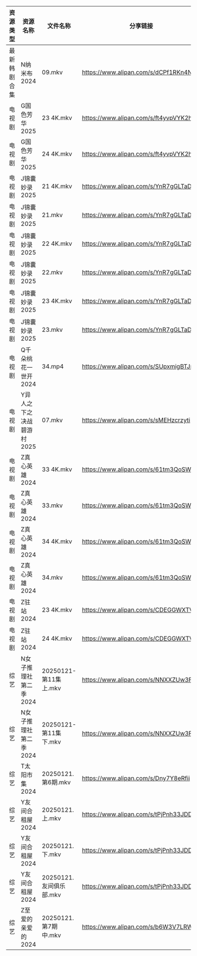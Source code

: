 | 资源类型   | 资源名称            | 文件名称               | 分享链接                                 | 更新时间                |
| ------ | --------------- | ------------------ | ------------------------------------ | ------------------- |
| 最新韩剧合集 | N纳米布2024        | 09.mkv             | https://www.alipan.com/s/dCPf1RKn4NH | 2025-01-21 00:06:04 |
| 电视剧    | G国色芳华2025       | 23 4K.mkv          | https://www.alipan.com/s/ft4yvpVYK2h | 2025-01-21 00:05:19 |
| 电视剧    | G国色芳华2025       | 24 4K.mkv          | https://www.alipan.com/s/ft4yvpVYK2h | 2025-01-21 00:05:19 |
| 电视剧    | J锦囊妙录2025       | 21 4K.mkv          | https://www.alipan.com/s/YnR7gGLTaD7 | 2025-01-21 00:05:50 |
| 电视剧    | J锦囊妙录2025       | 21.mkv             | https://www.alipan.com/s/YnR7gGLTaD7 | 2025-01-21 00:05:50 |
| 电视剧    | J锦囊妙录2025       | 22 4K.mkv          | https://www.alipan.com/s/YnR7gGLTaD7 | 2025-01-21 00:05:49 |
| 电视剧    | J锦囊妙录2025       | 22.mkv             | https://www.alipan.com/s/YnR7gGLTaD7 | 2025-01-21 00:05:49 |
| 电视剧    | J锦囊妙录2025       | 23 4K.mkv          | https://www.alipan.com/s/YnR7gGLTaD7 | 2025-01-21 00:05:49 |
| 电视剧    | J锦囊妙录2025       | 23.mkv             | https://www.alipan.com/s/YnR7gGLTaD7 | 2025-01-21 00:05:49 |
| 电视剧    | Q千朵桃花一世开2024    | 34.mp4             | https://www.alipan.com/s/SUpxmigBTJm | 2025-01-21 13:06:12 |
| 电视剧    | Y异人之下之决战碧游村2025 | 07.mkv             | https://www.alipan.com/s/sMEHzcrzyti | 2025-01-21 13:06:35 |
| 电视剧    | Z真心英雄2024       | 33 4K.mkv          | https://www.alipan.com/s/61tm3QoSWKK | 2025-01-21 00:06:49 |
| 电视剧    | Z真心英雄2024       | 33.mkv             | https://www.alipan.com/s/61tm3QoSWKK | 2025-01-21 00:06:49 |
| 电视剧    | Z真心英雄2024       | 34 4K.mkv          | https://www.alipan.com/s/61tm3QoSWKK | 2025-01-21 00:06:49 |
| 电视剧    | Z真心英雄2024       | 34.mkv             | https://www.alipan.com/s/61tm3QoSWKK | 2025-01-21 00:06:49 |
| 电视剧    | Z驻站2024         | 23 4K.mkv          | https://www.alipan.com/s/CDEGGWXTVZe | 2025-01-21 08:06:44 |
| 电视剧    | Z驻站2024         | 24 4K.mkv          | https://www.alipan.com/s/CDEGGWXTVZe | 2025-01-21 08:06:44 |
| 综艺     | N女子推理社第二季2024   | 20250121-第11集上.mkv | https://www.alipan.com/s/NNXXZUw3FNE | 2025-01-21 14:08:01 |
| 综艺     | N女子推理社第二季2024   | 20250121-第11集下.mkv | https://www.alipan.com/s/NNXXZUw3FNE | 2025-01-21 14:08:00 |
| 综艺     | T太阳市集2024       | 20250121.第6期.mkv   | https://www.alipan.com/s/Dny7Y8eRfii | 2025-01-21 14:08:22 |
| 综艺     | Y友间合租屋2024      | 20250121.上.mkv     | https://www.alipan.com/s/tPjPnh33JDD | 2025-01-21 14:08:57 |
| 综艺     | Y友间合租屋2024      | 20250121.下.mkv     | https://www.alipan.com/s/tPjPnh33JDD | 2025-01-21 14:08:57 |
| 综艺     | Y友间合租屋2024      | 20250121.友间俱乐部.mkv | https://www.alipan.com/s/tPjPnh33JDD | 2025-01-21 14:08:57 |
| 综艺     | Z至爱的亲爱的2024     | 20250121.第7期中.mkv  | https://www.alipan.com/s/b6W3V7LRWRj | 2025-01-21 13:09:08 |
